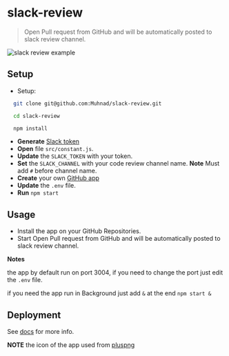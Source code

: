 # slack-review

> Open Pull request from GitHub and will be automatically posted to slack review channel.

![slack review example](https://i.imgur.com/nTOlGjH.png)

## Setup

 - Setup:

  ```bash
    git clone git@github.com:Muhnad/slack-review.git

    cd slack-review

    npm install
  ```
 - **Generate** [Slack token](https://api.slack.com/custom-integrations/legacy-tokens)
 - **Open** file `src/constant.js`.
 - **Update** the `SLACK_TOKEN` with your token.
 - **Set** the `SLACK_CHANNEL` with your code review channel name. **Note** Must add `#` before channel name.
 - **Create** your own [GitHub app](https://probot.github.io/docs/development/#configure-a-github-app)
 - **Update** the `.env` file.
 - **Run** `npm start`


## Usage
- Install the app on your GitHub Repositories.
- Start Open Pull request from GitHub and will be automatically posted to slack review channel.

**Notes**

 the app by default run on port 3004, if you need to change the port just edit the `.env` file.

 if you need the app run in Background just add `&` at the end `npm start &`


## Deployment

 See [docs](https://probot.github.io/docs/deployment/) for more info.


**NOTE** the icon of the app used from [pluspng](http://pluspng.com/png-75780.html)
